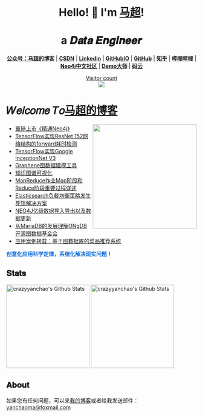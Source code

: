 
<h1 align="center"> Hello! 👋  I'm <a href="https://github.com/crazyyanchao">马超</a>!</h1>
<h1 align="center">a 𝑫𝒂𝒕𝒂 𝑬𝒏𝒈𝒊𝒏𝒆𝒆𝒓  </h1>

<p align="center">
  <strong><a href="https://raw.githubusercontent.com/crazyyanchao/blog/master/images/wechat.gif">公众号：马超的博客</a></strong> |
  <strong><a href="https://yc-ma.blog.csdn.net">CSDN</a></strong> |
  <strong><a href="https://www.linkedin.com/in/yanchao-ma-0624b3b7/">Linkedin</a></strong> |
  <strong><a href="https://crazyyanchao.github.io/blog">GitHubIO</a></strong>  |
  <strong><a href="https://github.com/crazyyanchao">GitHub</a></strong>  |
  <strong><a href="https://www.zhihu.com/people/YanchaoMa">知乎</a></strong>  |
  <strong><a href="https://space.bilibili.com/44763375">哔哩哔哩</a></strong>  |
  <strong><a href="http://neo4j.com.cn/user/crazyyanchao">Neo4j中文社区</a></strong>  |
  <strong><a href="http://www.demodashi.com/demo/13181.html">Demo大师</a></strong>  |
  <strong><a href="https://gitee.com/yc-ma">码云</a></strong>
</p>

<a href="https://raw.githubusercontent.com/crazyyanchao/blog/master/images/wechat.gif"><p align="center"> Visitor count<br> <img src="https://profile-counter.glitch.me/crazyyanchao/count.svg" /></a>

# 𝑊𝑒𝑙𝑐𝑜𝑚𝑒 𝑇𝑜[马超的博客](https://raw.githubusercontent.com/crazyyanchao/blog/master/images/wechat.gif)
<a href="https://alili.tech"><img src="https://media.giphy.com/media/SWoSkN6DxTszqIKEqv/giphy.gif" align="right" height="275" /></a>
- [重磅上市《精通Neo4j》](https://blog.csdn.net/superman_xxx/article/details/127971062)
- [TensorFlow实现ResNet 152网络结构的forward耗时检测](https://yc-ma.blog.csdn.net/article/details/65452735)
- [TensorFlow实现Google InceptionNet V3](https://yc-ma.blog.csdn.net/article/details/65451916)
- [Graphene图数据建模工具](https://blog.csdn.net/superman_xxx/article/details/122971888)
- [知识图谱可视化](https://yc-ma.blog.csdn.net/article/details/80328423)
- [MapReduce作业Map阶段和Reduce阶段重要过程详述](https://yc-ma.blog.csdn.net/article/details/51390804)
- [Elasticsearch负载均衡策略发生死锁解决方案](https://yc-ma.blog.csdn.net/article/details/91896841)
- [NEO4J亿级数据导入导出以及数据更新](https://yc-ma.blog.csdn.net/article/details/83589953)
- [从MariaDB的发展理解ONgDB开源图数据基金会](https://blog.csdn.net/superman_xxx/article/details/123153365)
- [应用案例转载：基于图数据库的菜品推荐系统](https://blog.csdn.net/superman_xxx/article/details/117339393)

<font color=#0969DA>**创意化应用科学定律，系统化解决现实问题！**</font>

## 𝐒𝐭𝐚𝐭𝐬
<p align="left">
<img alt="crazyyanchao's Github Stats" height='220' src="https://github-readme-stats.vercel.app/api?username=crazyyanchao&show_icons=true&include_all_commits=true">
<img alt="crazyyanchao's Github Stats" height='220' src="https://github-readme-stats.vercel.app/api/top-langs/?username=crazyyanchao">
</p>

## 𝐀𝐛𝐨𝐮𝐭
如果您有任何问题，可以来<font color=#0969da>[我的博客](https://raw.githubusercontent.com/crazyyanchao/blog/master/images/wechat.gif)</font>或者给我发送邮件：<font color=#0969da>[yanchaoma@foxmail.com](https://mail.qq.com/)</font>

